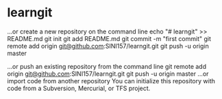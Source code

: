 # learngit
…or create a new repository on the command line
echo "# learngit" >> README.md
git init
git add README.md
git commit -m "first commit"
git remote add origin git@github.com:SINI157/learngit.git
git push -u origin master

…or push an existing repository from the command line
git remote add origin git@github.com:SINI157/learngit.git
git push -u origin master
…or import code from another repository
You can initialize this repository with code from a Subversion, Mercurial, or TFS project.
